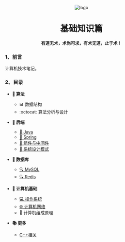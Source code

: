 <p align="center">
	<img alt="logo" src="https://img.zxdmy.com/2022/202205161733131.png">
</p>
<h1 align="center" >基础知识篇</h1>
<center><b>有道无术，术尚可求，有术无道，止于术！</b></center>

### 1、前言

计算机技术笔记。

### 2、目录

+ **:blue_book: 算法**
    + :bar_chart: 数据结构
    + :octocat: 算法分析与设计

+ **:notebook: 后端**
    + [:tea: Java](/basic/backend/java/index.md)
    + [:leaves: Spring](/basic/backend/spring/index.md)
    + [:wrench: 组件与中间件](/basic/backend/middleware/index.md)
    + [:art: 系统设计模式](/basic/backend/system-design/index.md)

+ **:green_book: 数据库**
    + [:mag: MySQL](/basic/database/mysql/index.md)
    + [:mag: Redis](/basic/database/redis/index.md)

+ **:ledger: 计算机基础**
    + [:computer: 操作系统](/basic/cs-basic/os/index.md)
    + [:globe_with_meridians: 计算机网络](/basic/cs-basic/network/index.md)
    + :floppy_disk: 计算机组成原理

+ **:books: 更多**
  + [C++相关](/wjl/README.md)
